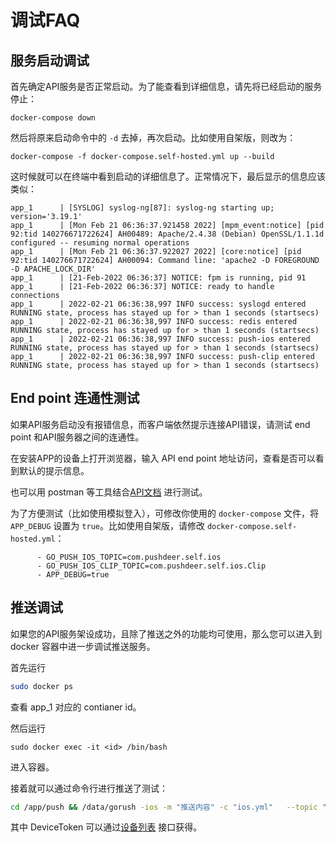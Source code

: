 # 调试FAQ

## 服务启动调试

首先确定API服务是否正常启动。为了能查看到详细信息，请先将已经启动的服务停止：

```
docker-compose down
```

然后将原来启动命令中的 `-d` 去掉，再次启动。比如使用自架版，则改为：

```
docker-compose -f docker-compose.self-hosted.yml up --build 
```

这时候就可以在终端中看到启动的详细信息了。正常情况下，最后显示的信息应该类似：

```
app_1      | [SYSLOG] syslog-ng[87]: syslog-ng starting up; version='3.19.1'
app_1      | [Mon Feb 21 06:36:37.921458 2022] [mpm_event:notice] [pid 92:tid 140276671722624] AH00489: Apache/2.4.38 (Debian) OpenSSL/1.1.1d configured -- resuming normal operations
app_1      | [Mon Feb 21 06:36:37.922027 2022] [core:notice] [pid 92:tid 140276671722624] AH00094: Command line: 'apache2 -D FOREGROUND -D APACHE_LOCK_DIR'
app_1      | [21-Feb-2022 06:36:37] NOTICE: fpm is running, pid 91
app_1      | [21-Feb-2022 06:36:37] NOTICE: ready to handle connections
app_1      | 2022-02-21 06:36:38,997 INFO success: syslogd entered RUNNING state, process has stayed up for > than 1 seconds (startsecs)
app_1      | 2022-02-21 06:36:38,997 INFO success: redis entered RUNNING state, process has stayed up for > than 1 seconds (startsecs)
app_1      | 2022-02-21 06:36:38,997 INFO success: push-ios entered RUNNING state, process has stayed up for > than 1 seconds (startsecs)
app_1      | 2022-02-21 06:36:38,997 INFO success: push-clip entered RUNNING state, process has stayed up for > than 1 seconds (startsecs)
```

## End point 连通性测试

如果API服务启动没有报错信息，而客户端依然提示连接API错误，请测试 end point 和API服务器之间的连通性。

在安装APP的设备上打开浏览器，输入 API end point 地址访问，查看是否可以看到默认的提示信息。

也可以用 postman 等工具结合[API文档](https://github.com/easychen/pushdeer#api-%E8%AF%B4%E6%98%8E) 进行测试。

为了方便测试（比如使用模拟登入），可修改你使用的 `docker-compose` 文件，将 `APP_DEBUG` 设置为 `true`。比如使用自架版，请修改 `docker-compose.self-hosted.yml`：

```
      - GO_PUSH_IOS_TOPIC=com.pushdeer.self.ios
      - GO_PUSH_IOS_CLIP_TOPIC=com.pushdeer.self.ios.Clip
      - APP_DEBUG=true
```

## 推送调试

如果您的API服务架设成功，且除了推送之外的功能均可使用，那么您可以进入到 docker 容器中进一步调试推送服务。

首先运行 

```bash
sudo docker ps 
```

查看 app_1 对应的 contianer id。

然后运行 

```
sudo docker exec -it <id> /bin/bash
```

进入容器。

接着就可以通过命令行进行推送了测试：

```bash
cd /app/push && /data/gorush -ios -m "推送内容" -c "ios.yml"   --topic "com.pushdeer.self.ios" -t "DeviceToken"
```

其中 DeviceToken 可以通过[设备列表](https://github.com/easychen/pushdeer#%E8%AE%BE%E5%A4%87%E5%88%97%E8%A1%A8) 接口获得。